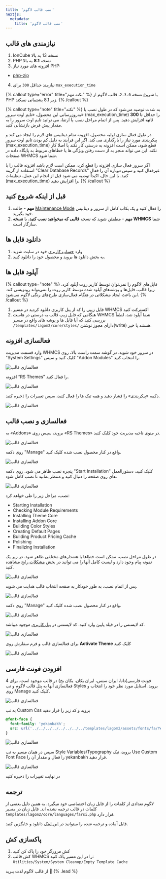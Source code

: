 ```yaml
---
title: 'نصب قالب لاگوم'
nextjs:
  metadata:
    title: 'نصب قالب لاگوم'
---
```


## نیازمندی های قالب

1. IonCube نسخه 13 به بالا
2. PHP نسخه **8.1** به بالا
3. افزونه های مورد نیاز PHP:

- [php-zip](https://www.php.net/manual/en/book.zip.php)

4. نیازمند حداقل `300` برای `max_execution_time`

{% callout type="error" title="نکته مهم" %}
با شروع نسخه `2.3.0`، قالب لاگوم از PHP زیر 8.1 پشتیبانی نمیکند.
{% /callout %}

{% callout type="note" title="نکته" %}
به شدت توصیه می‌شود که در طول نصب یا به‌روزرسانی این محصول، «تایم اوت سرور» (max_execution_time) را حداقل تا **300 ثانیه** افزایش دهید. پس از اتمام مراحل نصب یا ارتقا، می توانید تایم اوت سرور را به مقدار پیش فرض بازنشانی کنید.

در طول فعال سازی اولیه محصول، افزونه تمام دیتابیس های لازم را ایجاد می کند و پیکربندی مورد نیاز را بارگذاری می کند. اگر این فرآیند به دلیل کم بودن تایم اوت سرور (max_execution_time) قطع شود، ممکن است افزونه به درستی کار نکند یا اصلا کار نکند. این می تواند منجر به از دست رفتن ویژگی ها یا خطاهای مربوط به پایگاه داده در صفحات WHMCS شما شود.

اگر سرور فعال سازی افزونه را قطع کرد، ممکن است لازم باشد افزونه قالب را با استفاده از گزینه "Clear Database Records" غیرفعال کنید و سپس دوباره آن را فعال کنید. با این حال، اکیداً توصیه می شود قبل از انجام این عمل، تنظیمات (max_execution_time) را افزایش دهید.
{% /callout %}

## قبل از اینکه شروع کنید

1. **مهم** - حالت [Maintenance Mode](https://help.whmcs.com/m/system/l/680991-using-maintenance-mode-to-prevent-customer-access) را فعال کنید و یک بکاپ کامل از سرور و دیتابیس خود بگیرید.
2. **مهم** - مطمئن شوید که نسخه **قالبی که میخواهید نصب کنید**، با **نسخه WHMCS** شما سازگار است.

## دانلود فایل ها

1. وارد [حساب کاربری](https://designesia.ir/login) خود در سایت شوید
2. به بخش دانلود ها بروید و محصول خود را دانلود کنید.

## آپلود فایل ها

{% callout type="note" %}
فایل‌های لاگوم را نمی‌توان توسط کاربر روت آپلود کرد، زیرا قالب، فایل‌ها و پوشه‌های آپلود شده توسط کاربر روت را نمی‌تواند رونویسی کند. این باعث ایجاد مشکلاتی در هنگام فعال‌سازی طرح‌های رنگی لاگوم می‌شود.
{% /callout %}

1. فایل زیپی را که از پنل کاربری دانلود کردید در مسیر WHMCS اکسترکت کنید
2. هنگامی که فایل زیپ قالب به درستی در هاست WHMCS شما آپلود شد، لطفاً بررسی کنید که آیا فایل ها و پوشه های واقع در مسیر `/templates/lagom2/core/styles/` دارای مجوز نوشتن(write) هستند یا خیر.

## فعالسازی افزونه

وارد قسمت مدیریت WHMCS در سرور خود شوید.
در گوشه سمت راست بالا، روی "System Settings" کلیک کنید و سپس "Addon Modules" را انتخاب کنید.

![فعالسازی قالب](/lagom/installation-activate_addon_1.png)

افزونه “RS Themes” را فعال کنید.

![فعالسازی قالب](/lagom/installation-activate_addon_2.png)

دکمه «پیکربندی» را فشار دهید و همه تیک ها را فعال کنید، سپس تغییرات را ذخیره کنید.

![فعالسازی قالب](/lagom/installation-activate_addon_3.png)

## فعالسازی و نصب قالب

به «Addons» بروید، سپس روی «RS Themes» در منوی ناحیه مدیریت خود کلیک کنید.

![فعالسازی قالب](/lagom/installation-activate_theme_1.png)

روی دکمه "Manage" واقع در کنار محصول نصب شده کلیک کنید.

![فعالسازی قالب](/lagom/installation-activate_theme_2.png)

پنجره نصب ظاهر می شود. روی دکمه "Start Installation" کلیک کنید، دستورالعمل های روی صفحه را دنبال کنید و منتظر بمانید تا نصب کامل شود.

![فعالسازی قالب](/lagom/installation-activate_theme_3.png)

نصب، مراحل زیر را طی خواهد کرد:

- Starting Installation
- Checking Module Requirements
- Installing Theme Core
- Installing Addon Core
- Building Color Styles
- Creating Default Pages
- Building Product Pricing Cache
- Polishing
- Finalizing Installation

در طول مراحل نصب، ممکن است خطاها یا هشدارهای مختلفی ظاهر شود. در زیر یک نمونه پیام وجود دارد و لیست کامل آنها را می توانید در بخش [مشکلات رایج](/lagom/common-problems) مشاهده کنید.

![فعالسازی قالب](/lagom/installation-activate_theme_4.png)

پس از اتمام نصب، به طور خودکار به صفحه انتخاب قالب هدایت می شوید.

![فعالسازی قالب](/lagom/installation-activate_client_area_theme-3.png)

روی دکمه "Manage" واقع در کنار محصول نصب شده کلیک کنید.

![فعالسازی قالب](/lagom/installation-activate_theme_2.png)

کد لایسنس را در فیلد پایین وارد کنید. کد لایسنس در [پنل کاربری](https://designesia.ir/account/?tab=payments) موجود میباشد.

![فعالسازی قالب](/lagom/installation-activate_theme_3_2.png)

برای فعالسازی قالب و فرم سفارش روی **Activate Theme** کلیک کنید

![فعالسازی قالب](/lagom/installation-activate_theme_4_2.png)

## افزودن فونت فارسی

4 فونت فارسی(دانا، ایران سنس، ایران یکان، یکان بخ) در قالب موجود است. برای فعالسازی آنها به پنل قالب لاگوم و تب Styles بروید. استایل مورد نظر خود را انتخاب و روی Manage کلیک کنید.

![فعالسازی قالب](/lagom/font-farsi-1.png)

به تب Custom Css بروید و کد زیر را قرار دهید

```css
@font-face {
  font-family: 'yekanbakh';
  src: url('../../../../../../../../templates/lagom2/assets/fonts/fa/YekanBakhFaNum-VF.woff2');
}
```

![فعالسازی قالب](/lagom/font-farsi-2.png)

سپس در همان مسیر به تب Style Variables/Typography بروید، تیک Use Custom Font Face را فعال و مقدار آن را yekanbakh قرار دهید.

![فعالسازی قالب](/lagom/font-farsi-3.png)

در نهایت تغییرات را ذخیره کنید

## ترجمه

لاگوم تعدادی از کلمات را از فایل زبان اختضاصی خود میگیرد. به همین دلیل بعضی از کلمات در قالب ترجمه نشده اند. فایل زبان در مسیر `templates/lagom2/core/languages/farsi.php` قرار دارد.

فایل آماده و ترجمه شده را میتوانید در [این لینک](https://res.cloudinary.com/dtt91yavh/raw/upload/v1744524010/farsi.php) دانلود و جایگزین کنید.

## پاکسازی کش

1. کش مرورگر خود را پاک کن کنید
2. کش قالب WHMCS را در این مسیر پاک کنید:\
   `Utilities/System/System Cleanup/Empty Template Cache`

از قالب لاگوم لذت ببرید 🙂 {% .lead %}
